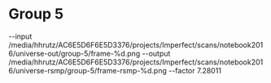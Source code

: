 # Group 5

--input /media/hhrutz/AC6E5D6F6E5D3376/projects/Imperfect/scans/notebook2016/universe-out/group-5/frame-%d.png --output /media/hhrutz/AC6E5D6F6E5D3376/projects/Imperfect/scans/notebook2016/universe-rsmp/group-5/frame-rsmp-%d.png --factor 7.28011
